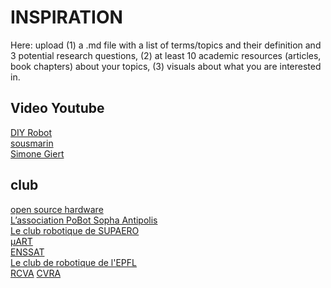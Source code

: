 # INSPIRATION

Here: upload (1) a .md file with a list of terms/topics and their definition and 3 potential research questions, (2) at least 10 academic resources (articles, book chapters) about your topics, (3) visuals about what you are interested in.

## Video Youtube 
[DIY Robot](https://www.youtube.com/watch?v=cmL3RQYGhXY) </br>
[sousmarin](https://www.youtube.com/watch?v=KLEH8RJsYgI) </br>
[Simone Giert](https://www.youtube.com/@simonegiertz) </br>

 ## club
 [open source hardware](https://www.oshwa.org) </br>
 [L’association PoBot Sopha Antipolis](https://pobot.org) </br>
 [Le club robotique de SUPAERO](https://www.isae-alumni.net/fr/groupe/club-robotique-2287) </br>
 [µART](http://u.art.free.fr) </br>
 [ENSSAT](http://robot.management.enssat.fr) </br>
 [Le club de robotique de l'EPFL](http://robopoly.epfl.ch) </br>
 [RCVA](https://www.rcva.fr)
 [CVRA](http://www.cvra.ch)
 




